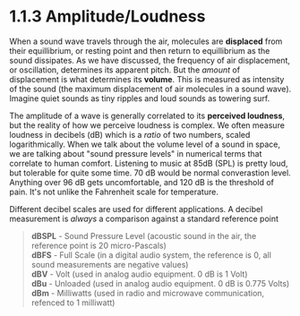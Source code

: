 <link href="../../markdown.css" rel="stylesheet"></link> 

# 1.1.3 Amplitude/Loudness

When a sound wave travels through the air, molecules are **displaced** from their equillibrium, or resting point and then return to equillibrium as the sound dissipates. As we have discussed, the frequency of air displacement, or oscillation, determines its apparent pitch. But the *amount* of displacement is what determines its **volume**. This is measured as intensity of the sound (the maximum displacement of air molecules in a sound wave). Imagine quiet sounds as tiny ripples and loud sounds as towering surf.

The amplitude of a wave is generally correlated to its **perceived loudness**, but the reality of how we perceive loudness is complex. We often measure loudness in decibels (dB) which is a *ratio* of two numbers, scaled logarithmically. When we talk about the volume level of a sound in space, we are talking about "sound pressure levels" in numerical terms that correlate to human comfort. Listening to music at 85dB (SPL) is pretty loud, but tolerable for quite some time. 70 dB would be normal converastion level. Anything over 96 dB gets uncomfortable, and 120 dB is the threshold of pain. It's not unlike the Fahrenheit scale for temperature.

Different decibel scales are used for different applications. A decibel measurement is *always* a comparison against a standard reference point

>**dBSPL** - Sound Pressure Level (acoustic sound in the air, the reference point is 20 micro-Pascals)<br> 
**dBFS** - Full Scale (in a digital audio system, the reference is 0, all sound measurements are negative values)<br>
**dBV** - Volt (used in analog audio equipment. 0 dB is 1 Volt)<br>
**dBu** - Unloaded (used in analog audio equipment. 0 dB is 0.775 Volts)<br>
**dBm** - Milliwatts (used in radio and microwave communication, refenced to 1 milliwatt)
